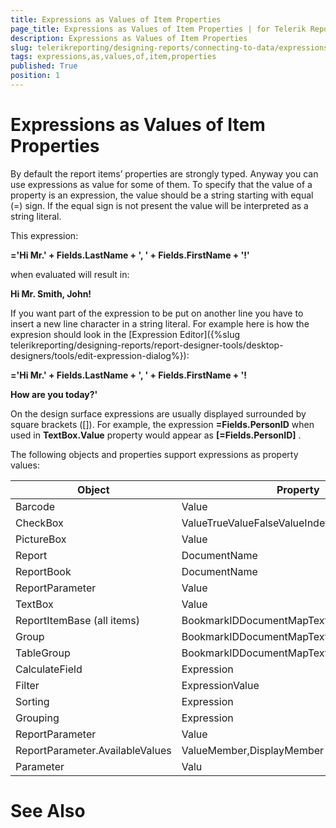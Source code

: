 ```yaml
---
title: Expressions as Values of Item Properties
page_title: Expressions as Values of Item Properties | for Telerik Reporting Documentation
description: Expressions as Values of Item Properties
slug: telerikreporting/designing-reports/connecting-to-data/expressions/using-expressions/expressions-as-values-of-item-properties
tags: expressions,as,values,of,item,properties
published: True
position: 1
---
```


# Expressions as Values of Item Properties



By default the report items’ properties are strongly typed. Anyway 		you can use expressions as value for some of them. To specify that the 		value of a property is an expression, the value should be a string  		starting with equal (=) sign. If the equal sign is not present the value 		will be interpreted as a string literal. 		

This expression:

__='Hi Mr.' + Fields.LastName + ', ' + Fields.FirstName + '!'__ 

when evaluated will result in:

__Hi Mr. Smith, John!__ 

If you want part of the expression to be put on another line you have to insert a new line character in a string literal. For example here is how the expresion should look       in the [Expression Editor]({%slug telerikreporting/designing-reports/report-designer-tools/desktop-designers/tools/edit-expression-dialog%}):     

__='Hi Mr.' + Fields.LastName + ', ' + Fields.FirstName + '!__ 

__How are you today?'__ 

On the design surface expressions are usually displayed surrounded 		by square brackets ([]). For example, the expression __=Fields.PersonID__  		when used in __TextBox.Value__  property would appear 		as __[=Fields.PersonID]__ .

The following objects and properties support expressions as 		property values:


| Object | Property |
| ------ | ------ |
|Barcode|Value|
|CheckBox|ValueTrueValueFalseValueIndeterminateValueText|
|PictureBox|Value|
|Report|DocumentName|
|ReportBook|DocumentName|
|ReportParameter|Value|
|TextBox|Value|
|ReportItemBase (all items)|BookmarkIDDocumentMapText|
|Group|BookmarkIDDocumentMapText|
|TableGroup|BookmarkIDDocumentMapText|
|CalculateField|Expression|
|Filter|ExpressionValue|
|Sorting|Expression|
|Grouping|Expression|
|ReportParameter|Value|
|ReportParameter.AvailableValues|ValueMember,DisplayMember|
|Parameter|Valu|




# See Also

